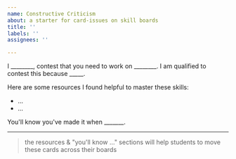 ```yaml
---
name: Constructive Criticism
about: a starter for card-issues on skill boards
title: ''
labels: ''
assignees: ''

---
```


I ________, contest that you need to work on ________. I am qualified to contest this because _____.

Here are some resources I found helpful to master these skills:
* ...  
* ...  

You'll know you've made it when _______.

---

>  the resources & "you'll know ..." sections will help students to move these cards across their boards
